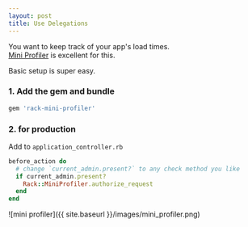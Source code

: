 ```yaml
---
layout: post
title: Use Delegations
---
```

You want to keep track of your app's load times.  
[Mini Profiler](https://github.com/MiniProfiler/rack-mini-profiler) is excellent for this.

Basic setup is super easy.  

### 1. Add the gem and bundle

```ruby
gem 'rack-mini-profiler'
```

### 2. for production
Add to `application_controller.rb`

```ruby
before_action do
  # change `current_admin.present?` to any check method you like
  if current_admin.present?
    Rack::MiniProfiler.authorize_request
  end
end
```

![mini profiler]({{ site.baseurl }}/images/mini_profiler.png)
